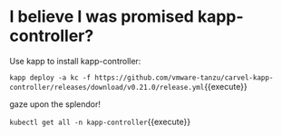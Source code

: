 # I believe I was promised kapp-controller?

Use kapp to install kapp-controller:

`kapp deploy -a kc -f https://github.com/vmware-tanzu/carvel-kapp-controller/releases/download/v0.21.0/release.yml`{{execute}}

gaze upon the splendor!

`kubectl get all -n kapp-controller`{{execute}}


